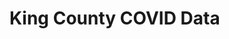 # King County COVID Data


<div class="flourish-embed flourish-chart" data-src="visualisation/5259338"><script src="https://public.flourish.studio/resources/embed.js"></script></div>

